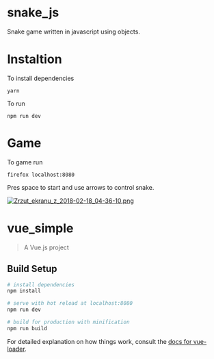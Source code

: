 # snake_js
Snake game written in javascript using objects. 


# Instaltion

To install dependencies

    yarn

To run

    npm run dev

# Game

To game run

    firefox localhost:8080
    
Pres space to start and use arrows to control snake. 

[![Zrzut_ekranu_z_2018-02-18_04-36-10.png](https://s17.postimg.org/3ptugwbzj/Zrzut_ekranu_z_2018-02-18_04-36-10.png)](https://postimg.org/image/42l8n2u97/)

# vue_simple

> A Vue.js project

## Build Setup

``` bash
# install dependencies
npm install

# serve with hot reload at localhost:8080
npm run dev

# build for production with minification
npm run build
```

For detailed explanation on how things work, consult the [docs for vue-loader](http://vuejs.github.io/vue-loader).
